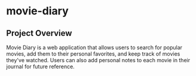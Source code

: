 # movie-diary

## Project Overview
Movie Diary is a web application that allows users to search for popular movies, add them to their personal favorites, and keep track of movies they've watched. Users can also add personal notes to each movie in their journal for future reference.
